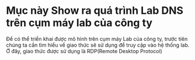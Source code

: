 # Mục này Show ra quá trình Lab DNS trên cụm máy lab của công ty
Để có thể triển khai được mô hình trên cụm máy Lab của công ty, trước tiên chúng ta cần tìm hiểu về giao thức sẽ sử dụng để truy cập vào hệ thống lab. Ở đây, giao thức được sử dụng là RDP(Remote Desktop Protocol)
